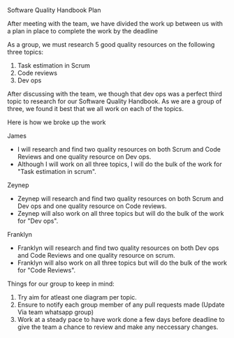 
Software Quality Handbook Plan

After meeting with the team, we have divided the work up between us with a plan in place to complete the work by the deadline

As a group, we must research 5 good quality resources on the following three topics:

1. Task estimation in Scrum
2. Code reviews
3. Dev ops

After discussing with the team, we though that dev ops was a perfect third topic to research for our Software Quality Handbook. As we are a group of three, we found it best that we all work on each of the topics.

Here is how we broke up the work 

James
- I will research and find two quality resources on both Scrum and Code Reviews and one quality resource on Dev ops.
- Although I will work on all three topics, I will do the bulk of the work for "Task estimation in scrum".

Zeynep
- Zeynep will research and find two quality resources on both Scrum and Dev ops and one quality resource on Code reviews.
- Zeynep will also work on all three topics but will do the bulk of the work for "Dev ops".

Franklyn
- Franklyn will research and find two quality resources on both Dev ops and Code Reviews and one quality resource on scrum.
- Franklyn will also work on all three topics but will do the bulk of the work for "Code Reviews".

Things for our group to keep in mind:
1. Try aim for atleast one diagram per topic.
2. Ensure to notify each group member of any pull requests made (Update Via team whatsapp group)
3. Work at a steady pace to have work done a few days before deadline to give the team a chance to review and make any neccessary changes.

